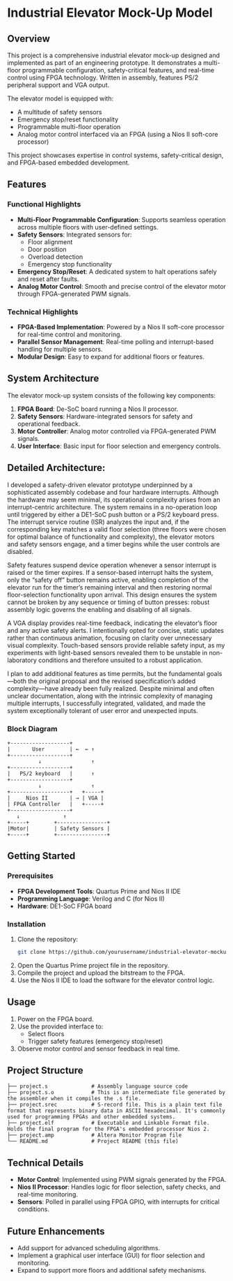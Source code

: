 # Industrial Elevator Mock-Up Model

## Overview
This project is a comprehensive industrial elevator mock-up designed and implemented as part of an engineering prototype. It demonstrates a multi-floor programmable configuration, safety-critical features, and real-time control using FPGA technology. Written in assembly, features PS/2 peripheral support and VGA output.
 
The elevator model is equipped with:
- A multitude of safety sensors
- Emergency stop/reset functionality
- Programmable multi-floor operation
- Analog motor control interfaced via an FPGA (using a Nios II soft-core processor)

This project showcases expertise in control systems, safety-critical design, and FPGA-based embedded development.

## Features
### Functional Highlights
- **Multi-Floor Programmable Configuration**: Supports seamless operation across multiple floors with user-defined settings.
- **Safety Sensors**: Integrated sensors for:
  - Floor alignment
  - Door position
  - Overload detection
  - Emergency stop functionality
- **Emergency Stop/Reset**: A dedicated system to halt operations safely and reset after faults.
- **Analog Motor Control**: Smooth and precise control of the elevator motor through FPGA-generated PWM signals.

### Technical Highlights
- **FPGA-Based Implementation**: Powered by a Nios II soft-core processor for real-time control and monitoring.
- **Parallel Sensor Management**: Real-time polling and interrupt-based handling for multiple sensors.
- **Modular Design**: Easy to expand for additional floors or features.

## System Architecture
The elevator mock-up system consists of the following key components:
1. **FPGA Board**: De-SoC board running a Nios II processor.
2. **Safety Sensors**: Hardware-integrated sensors for safety and operational feedback.
3. **Motor Controller**: Analog motor controlled via FPGA-generated PWM signals.
4. **User Interface**: Basic input for floor selection and emergency controls.

## Detailed Architecture:
I developed a safety-driven elevator prototype underpinned by a sophisticated assembly codebase and four hardware interrupts. Although the hardware may seem minimal, its operational complexity arises from an interrupt-centric architecture. The system remains in a no-operation loop until triggered by either a DE1-SoC push button or a PS/2 keyboard press. The interrupt service routine (ISR) analyzes the input and, if the corresponding key matches a valid floor selection (three floors were chosen for optimal balance of functionality and complexity), the elevator motors and safety sensors engage, and a timer begins while the user controls are disabled.

Safety features suspend device operation whenever a sensor interrupt is raised or the timer expires. If a sensor-based interrupt halts the system, only the “safety off” button remains active, enabling completion of the elevator run for the timer’s remaining interval and then restoring normal floor-selection functionality upon arrival. This design ensures the system cannot be broken by any sequence or timing of button presses: robust assembly logic governs the enabling and disabling of all signals.

A VGA display provides real-time feedback, indicating the elevator’s floor and any active safety alerts. I intentionally opted for concise, static updates rather than continuous animation, focusing on clarity over unnecessary visual complexity. Touch-based sensors provide reliable safety input, as my experiments with light-based sensors revealed them to be unstable in non-laboratory conditions and therefore unsuited to a robust application.

I plan to add additional features as time permits, but the fundamental goals—both the original proposal and the revised specification’s added complexity—have already been fully realized. Despite minimal and often unclear documentation, along with the intrinsic complexity of managing multiple interrupts, I successfully integrated, validated, and made the system exceptionally tolerant of user error and unexpected inputs.

### Block Diagram
```text
+-------------------+
|       User        | ←  ← ↑
+-------------------+        
          ↓                ↑
+-------------------+   
|   PS/2 keyboard   |      ↑
+-------------------+   
          ↓                ↑
+-------------------+   +-----+
|     Nios II       | → | VGA |
| FPGA Controller   |   +-----+
+-------------------+
   ↓              ↑
+-----+        +----------------+
|Motor|        | Safety Sensors |
+-----+        +----------------+
```

## Getting Started
### Prerequisites
- **FPGA Development Tools**: Quartus Prime and Nios II IDE
- **Programming Language**: Verilog and C (for Nios II)
- **Hardware**: DE1-SoC FPGA board

### Installation
1. Clone the repository:
   ```bash
   git clone https://github.com/yourusername/industrial-elevator-mockup.git
   ```
2. Open the Quartus Prime project file in the repository.
3. Compile the project and upload the bitstream to the FPGA.
4. Use the Nios II IDE to load the software for the elevator control logic.

## Usage
1. Power on the FPGA board.
2. Use the provided interface to:
   - Select floors
   - Trigger safety features (emergency stop/reset)
3. Observe motor control and sensor feedback in real time.

## Project Structure
```plaintext
├── project.s              # Assembly language source code
├── project.s.o            # This is an intermediate file generated by the assembler when it compiles the .s file.
├── project.srec           # S-record file. This is a plain text file format that represents binary data in ASCII hexadecimal. It's commonly used for programming FPGAs and other embedded systems.
├── project.elf            # Executable and Linkable Format file. Holds the final program for the FPGA's embedded processor Nios 2.
├── project.amp            # Altera Monitor Program	file
└── README.md              # Project README (this file)
```

## Technical Details
- **Motor Control**: Implemented using PWM signals generated by the FPGA.
- **Nios II Processor**: Handles logic for floor selection, safety checks, and real-time monitoring.
- **Sensors**: Polled in parallel using FPGA GPIO, with interrupts for critical conditions.

## Future Enhancements
- Add support for advanced scheduling algorithms.
- Implement a graphical user interface (GUI) for floor selection and monitoring.
- Expand to support more floors and additional safety mechanisms.

